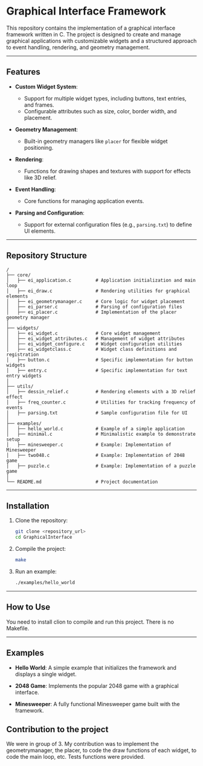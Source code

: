 # Graphical Interface Framework

This repository contains the implementation of a graphical interface framework written in C. The project is designed to create and manage graphical applications with customizable widgets and a structured approach to event handling, rendering, and geometry management.

---

## Features

- **Custom Widget System**:
  - Support for multiple widget types, including buttons, text entries, and frames.
  - Configurable attributes such as size, color, border width, and placement.

- **Geometry Management**:
  - Built-in geometry managers like `placer` for flexible widget positioning.

- **Rendering**:
  - Functions for drawing shapes and textures with support for effects like 3D relief.

- **Event Handling**:
  - Core functions for managing application events.

- **Parsing and Configuration**:
  - Support for external configuration files (e.g., `parsing.txt`) to define UI elements.

---

## Repository Structure

```
/
├── core/
│   ├── ei_application.c         # Application initialization and main loop
│   ├── ei_draw.c                # Rendering utilities for graphical elements
│   ├── ei_geometrymanager.c     # Core logic for widget placement
│   ├── ei_parser.c              # Parsing of configuration files
│   ├── ei_placer.c              # Implementation of the placer geometry manager
│
├── widgets/
│   ├── ei_widget.c              # Core widget management
│   ├── ei_widget_attributes.c   # Management of widget attributes
│   ├── ei_widget_configure.c    # Widget configuration utilities
│   ├── ei_widgetclass.c         # Widget class definitions and registration
│   ├── button.c                 # Specific implementation for button widgets
│   ├── entry.c                  # Specific implementation for text entry widgets
│
├── utils/
│   ├── dessin_relief.c          # Rendering elements with a 3D relief effect
│   ├── freq_counter.c           # Utilities for tracking frequency of events
│   ├── parsing.txt              # Sample configuration file for UI
│
├── examples/
│   ├── hello_world.c            # Example of a simple application
│   ├── minimal.c                # Minimalistic example to demonstrate setup
│   ├── minesweeper.c            # Example: Implementation of Minesweeper
│   ├── two048.c                 # Example: Implementation of 2048 game
│   ├── puzzle.c                 # Example: Implementation of a puzzle game
│
└── README.md                    # Project documentation
```

---

## Installation

1. Clone the repository:
   ```bash
   git clone <repository_url>
   cd GraphicalInterface
   ```

2. Compile the project:
   ```bash
   make
   ```

3. Run an example:
   ```bash
   ./examples/hello_world
   ```

---

## How to Use

You need to install clion to compile and run this project. There is no Makefile.

---

## Examples

- **Hello World**:
  A simple example that initializes the framework and displays a single widget.

- **2048 Game**:
  Implements the popular 2048 game with a graphical interface.

- **Minesweeper**:
  A fully functional Minesweeper game built with the framework.

## Contribution to the project

We were in group of 3. My contribution was to implement the geometrymanager, the placer, to code the draw functions of each widget, to code the main loop, etc. 
Tests functions were provided.
